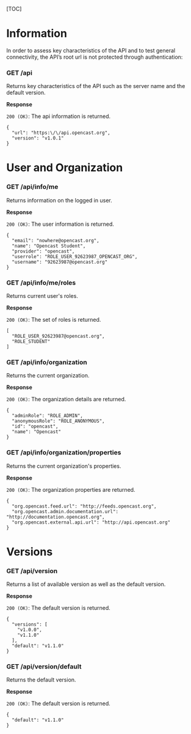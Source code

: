 [TOC]

# Information

In order to assess key characteristics of the API and to test general connectivity, the API’s root url is not protected through authentication:

### GET /api

Returns key characteristics of the API such as the server name and the default version.

__Response__

`200 (OK)`: The api information is returned.
```
{
  "url": "https:\/\/api.opencast.org",
  "version": "v1.0.1"
}
```

# User and Organization

### GET /api/info/me

Returns information on the logged in user.

__Response__

`200 (OK)`: The user information is returned.

```
{
  "email": "nowhere@opencast.org",
  "name": "Opencast Student",
  "provider": "opencast",
  "userrole": "ROLE_USER_92623987_OPENCAST_ORG",
  "username": "92623987@opencast.org"
}
```

### GET /api/info/me/roles

Returns current user's roles.

__Response__

`200 (OK)`: The set of roles is returned.

```
[
  "ROLE_USER_92623987@opencast.org",
  "ROLE_STUDENT"
]
```

### GET /api/info/organization

Returns the current organization.

__Response__

`200 (OK)`: The organization details are returned.

```
{
  "adminRole": "ROLE_ADMIN",
  "anonymousRole": "ROLE_ANONYMOUS",
  "id": "opencast",
  "name": "Opencast"
}
```

### GET /api/info/organization/properties

Returns the current organization's properties.

__Response__

`200 (OK)`: The organization properties are returned.

```
{
  "org.opencast.feed.url": "http://feeds.opencast.org",
  "org.opencast.admin.documentation.url": "http://documentation.opencast.org",
  "org.opencast.external.api.url": "http://api.opencast.org"
}
```

# Versions

### GET /api/version

Returns a list of available version as well as the default version.

__Response__

`200 (OK)`: The default version is returned.

```
{
  "versions": [
    "v1.0.0",
    "v1.1.0"
  ],
  "default": "v1.1.0"
}
```

### GET /api/version/default

Returns the default version.

__Response__

`200 (OK)`: The default version is returned.

```
{
  "default": "v1.1.0"
}
```
